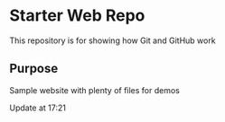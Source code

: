 # Starter Web Repo

This repository is for showing how Git and GitHub work

## Purpose

Sample website with plenty of files for demos

Update at 17:21